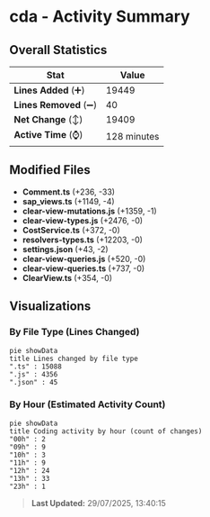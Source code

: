 # cda - Activity Summary 

## Overall Statistics

| Stat                   | Value                                                             |
| ---------------------- | ----------------------------------------------------------------- |
| **Lines Added** (➕)   | 19449                                          |
| **Lines Removed** (➖) | 40                                        |
| **Net Change** (↕)    | 19409                |
| **Active Time** (⌚)   | 128 minutes |


## Modified Files
- **Comment.ts** (+236, -33)
- **sap_views.ts** (+1149, -4)
- **clear-view-mutations.js** (+1359, -1)
- **clear-view-types.js** (+2476, -0)
- **CostService.ts** (+372, -0)
- **resolvers-types.ts** (+12203, -0)
- **settings.json** (+43, -2)
- **clear-view-queries.js** (+520, -0)
- **clear-view-queries.ts** (+737, -0)
- **ClearView.ts** (+354, -0)

## Visualizations

### By File Type (Lines Changed)

```mermaid
pie showData
title Lines changed by file type
".ts" : 15088
".js" : 4356
".json" : 45
```

### By Hour (Estimated Activity Count)

```mermaid
pie showData
title Coding activity by hour (count of changes)
"00h" : 2
"09h" : 9
"10h" : 3
"11h" : 9
"12h" : 24
"13h" : 33
"23h" : 1
```


> **Last Updated:** 29/07/2025, 13:40:15